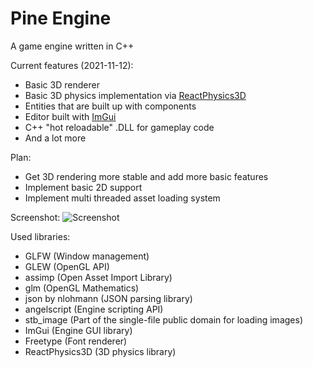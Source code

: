 # Pine Engine
A game engine written in C++

Current features (2021-11-12):
* Basic 3D renderer
* Basic 3D physics implementation via [ReactPhysics3D](https://www.reactphysics3d.com/) 
* Entities that are built up with components
* Editor built with [ImGui](https://github.com/ocornut/imgui)
* C++ "hot reloadable" .DLL for gameplay code
* And a lot more

Plan:
* Get 3D rendering more stable and add more basic features
* Implement basic 2D support
* Implement multi threaded asset loading system

Screenshot:
![Screenshot](https://i.imgur.com/OcqGjev.png)

Used libraries:
* GLFW (Window management)
* GLEW (OpenGL API)
* assimp (Open Asset Import Library)
* glm (OpenGL Mathematics)
* json by nlohmann (JSON parsing library)
* angelscript (Engine scripting API)
* stb_image (Part of the single-file public domain for loading images)
* ImGui (Engine GUI library)
* Freetype (Font renderer)
* ReactPhysics3D (3D physics library)

